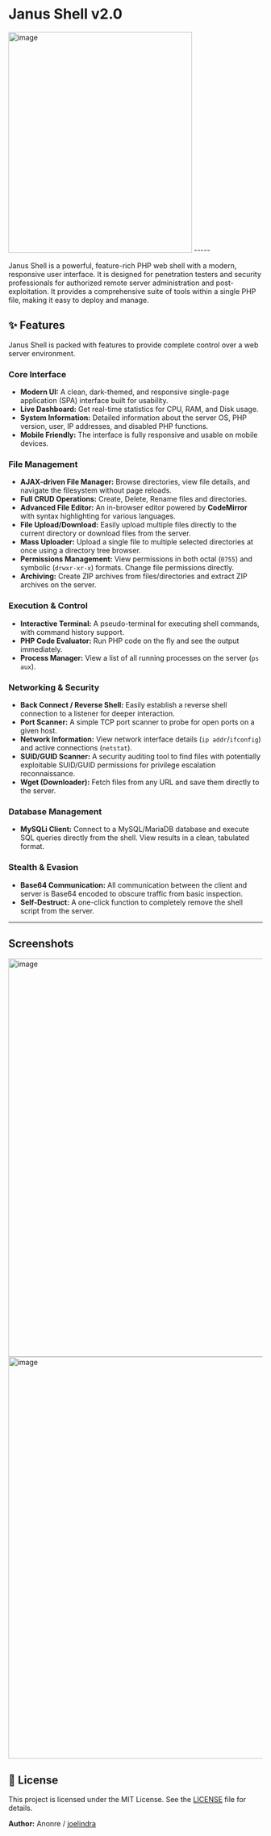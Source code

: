 # Janus Shell v2.0

<img width="364" height="437" alt="image" src="https://github.com/user-attachments/assets/54b12362-b54b-4f3c-be7a-e49fe1cdbd29" />
-----

Janus Shell is a powerful, feature-rich PHP web shell with a modern, responsive user interface. It is designed for penetration testers and security professionals for authorized remote server administration and post-exploitation. It provides a comprehensive suite of tools within a single PHP file, making it easy to deploy and manage.

## ✨ Features

Janus Shell is packed with features to provide complete control over a web server environment.

### **Core Interface**

  * **Modern UI:** A clean, dark-themed, and responsive single-page application (SPA) interface built for usability.
  * **Live Dashboard:** Get real-time statistics for CPU, RAM, and Disk usage.
  * **System Information:** Detailed information about the server OS, PHP version, user, IP addresses, and disabled PHP functions.
  * **Mobile Friendly:** The interface is fully responsive and usable on mobile devices.

### **File Management**

  * **AJAX-driven File Manager:** Browse directories, view file details, and navigate the filesystem without page reloads.
  * **Full CRUD Operations:** Create, Delete, Rename files and directories.
  * **Advanced File Editor:** An in-browser editor powered by **CodeMirror** with syntax highlighting for various languages.
  * **File Upload/Download:** Easily upload multiple files directly to the current directory or download files from the server.
  * **Mass Uploader:** Upload a single file to multiple selected directories at once using a directory tree browser.
  * **Permissions Management:** View permissions in both octal (`0755`) and symbolic (`drwxr-xr-x`) formats. Change file permissions directly.
  * **Archiving:** Create ZIP archives from files/directories and extract ZIP archives on the server.

### **Execution & Control**

  * **Interactive Terminal:** A pseudo-terminal for executing shell commands, with command history support.
  * **PHP Code Evaluator:** Run PHP code on the fly and see the output immediately.
  * **Process Manager:** View a list of all running processes on the server (`ps aux`).

### **Networking & Security**

  * **Back Connect / Reverse Shell:** Easily establish a reverse shell connection to a listener for deeper interaction.
  * **Port Scanner:** A simple TCP port scanner to probe for open ports on a given host.
  * **Network Information:** View network interface details (`ip addr`/`ifconfig`) and active connections (`netstat`).
  * **SUID/GUID Scanner:** A security auditing tool to find files with potentially exploitable SUID/GUID permissions for privilege escalation reconnaissance.
  * **Wget (Downloader):** Fetch files from any URL and save them directly to the server.

### **Database Management**

  * **MySQLi Client:** Connect to a MySQL/MariaDB database and execute SQL queries directly from the shell. View results in a clean, tabulated format.

### **Stealth & Evasion**

  * **Base64 Communication:** All communication between the client and server is Base64 encoded to obscure traffic from basic inspection.
  * **Self-Destruct:** A one-click function to completely remove the shell script from the server.
-----

## Screenshots

<img width="1556" height="789" alt="image" src="https://github.com/user-attachments/assets/77da6b6b-92da-4956-a78b-c9356458aec4" />
<img width="1901" height="796" alt="image" src="https://github.com/user-attachments/assets/89e95beb-aca3-4e19-b4fa-ed6a33e47b9c" />

## 📄 License

This project is licensed under the MIT License. See the [LICENSE](https://www.google.com/search?q=LICENSE) file for details.

**Author:** Anonre / [joelindra](https://github.com/joelindra)
